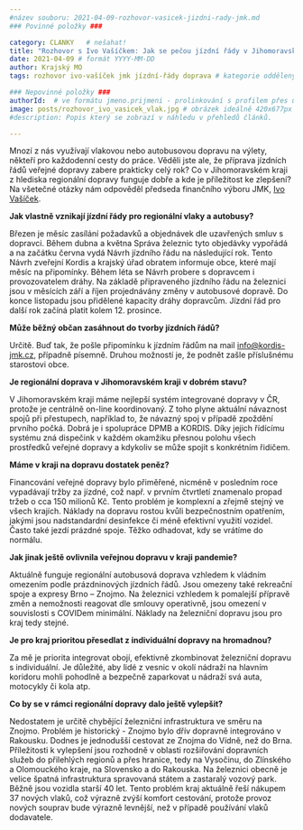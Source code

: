 ```yaml
---
#název souboru: 2021-04-09-rozhovor-vasicek-jizdni-rady-jmk.md
### Povinné položky ###

category: CLANKY   # nešahat!
title: "Rozhovor s Ivo Vašíčkem: Jak se pečou jízdní řády v Jihomoravském kraji"
date: 2021-04-09 # formát YYYY-MM-DD
author: Krajský MO
tags: rozhovor ivo-vašíček jmk jízdní-řády doprava # kategorie odděleny mezerami, např. volby zemědělství životní-prostředí piráti (viz https://jihomoravsky.pirati.cz/tags/)

### Nepovinné položky ###
authorId:  # ve formátu jmeno.prijmeni - prolinkování s profilem přes uid
image: posts/rozhovor_ivo_vasicek_vlak.jpg # obrázek ideálně 420x677px minifikovaný přes https://tinypng.com/
#description: Popis který se zobrazí v náhledu v přehledů článků.

---
```


Mnozí z nás využívají vlakovou nebo autobusovou dopravu na výlety, někteří pro každodenní cesty do práce. Věděli jste ale, že příprava jízdních řádů veřejné dopravy zabere prakticky celý rok? Co v Jihomoravském kraji z hlediska regionální dopravy funguje dobře a kde je příležitost ke zlepšení? Na všetečné otázky nám odpověděl předseda finančního výboru JMK, [Ivo Vašíček](https://jihomoravsky.pirati.cz/lide/ivo-vasicek/).

**Jak vlastně vznikají jízdní řády pro regionální vlaky a autobusy?**

Březen je měsíc zasílání požadavků a objednávek dle uzavřených smluv s dopravci. Během dubna a května Správa železnic tyto objedávky vypořádá a na začátku června vydá Návrh jízdního řádu na následující rok. Tento Návrh zveřejní Kordis a krajský úřad obratem informuje obce, které mají měsíc na připomínky. Během léta se Návrh probere s dopravcem i provozovatelem dráhy. Na základě připraveného jízdního řádu na železnici jsou v měsících září a říjen projednávány změny v autobusové dopravě. Do konce listopadu jsou přidělené kapacity dráhy dopravcům. Jízdní řád pro další rok začíná platit kolem 12. prosince.

**Může běžný občan zasáhnout do tvorby jízdních řádů?**

Určitě. Buď tak, že pošle připomínku k jízdním řádům na mail info@kordis-jmk.cz, případně písemně. Druhou možností je, že podnět zašle příslušnému starostovi obce.

**Je regionální doprava v Jihomoravském kraji v dobrém stavu?**

V Jihomoravském kraji máme nejlepší systém integrované dopravy v ČR, protože je centrálně on-line koordinovaný. Z toho plyne aktuální návaznost spojů při přestupech, například to, že návazný spoj v případě zpoždění prvního počká. Dobrá je i spolupráce DPMB a KORDIS. Díky jejich řídícímu systému zná dispečink v každém okamžiku přesnou polohu všech prostředků veřejné dopravy a kdykoliv se může spojit s konkrétním řidičem. 

**Máme v kraji na dopravu dostatek peněz?**

Financování veřejné dopravy bylo přiměřené, nicméně v posledním roce vypadávají tržby za jízdné, což např. v prvním čtvrtletí znamenalo propad tržeb o cca 150 milionů Kč. Tento problém je komplexní a zřejmě stejný ve všech krajích. Náklady na dopravu rostou kvůli bezpečnostním opatřením, jakými jsou nadstandardní desinfekce či méně efektivní využití vozidel. Často také jezdí prázdné spoje. Těžko odhadovat, kdy se vrátíme do normálu.

**Jak jinak ještě ovlivnila veřejnou dopravu v kraji pandemie?**

Aktuálně funguje regionální autobusová doprava vzhledem k vládním omezením podle prázdninových jízdních řádů. Jsou omezeny také rekreační spoje a expresy Brno – Znojmo. Na železnici vzhledem k pomalejší přípravě změn a nemožnosti reagovat dle smlouvy operativně, jsou omezení v souvislosti s COVIDem minimální. Náklady na železniční dopravu jsou pro kraj tedy stejné. 

**Je pro kraj prioritou přesedlat z individuální dopravy na hromadnou?**

Za mě je priorita integrovat obojí, efektivně zkombinovat železniční dopravu s individuální. Je důležité, aby lidé z vesnic v okolí nádraží na hlavním koridoru mohli pohodlně a bezpečně zaparkovat u nádraží svá auta, motocykly či kola atp. 

**Co by se v rámci regionální dopravy dalo ještě vylepšit?**

Nedostatem je určitě chybějící železniční infrastruktura ve směru na Znojmo. Problém je historický - Znojmo bylo dřív dopravně integrováno v Rakousku. Dodnes je jednodušší cestovat ze Znojma do Vídně, než do Brna. Příležitosti k vylepšení jsou rozhodně v oblasti rozšiřování dopravních služeb do přilehlých regionů a přes hranice, tedy na Vysočinu, do Zlínského a Olomouckého kraje, na Slovensko a do Rakouska. Na železnici obecně je velice špatná infrastruktura spravovaná státem a zastaralý vozový park. Běžně jsou vozidla starší 40 let. Tento problém kraj aktuálně řeší nákupem 37 nových vlaků, což výrazně zvýší komfort cestování, protože provoz nových souprav bude výrazně levnější, než v případě používání vlaků dodavatele. 


